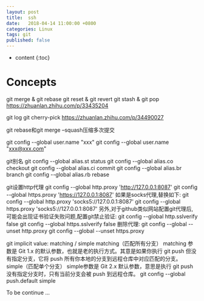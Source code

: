 ```yaml
---
layout: post
title:  ssh
date:   2018-04-14 11:00:00 +0800
categories: Linux
tags: git
published: false
---
```


* content
{:toc}


# Concepts
git merge & git rebase
git reset & git revert
git stash & git pop
https://zhuanlan.zhihu.com/p/33435204

git log
git cherry-pick
https://zhuanlan.zhihu.com/p/34490027

git rebase和git merge –squash压缩多次提交

git config --global user.name "xxx"
git config --global user.name "xxx@xxx.com"


git别名
git config --global alias.st status
git config --global alias.co checkout
git config --global alias.ci commit
git config --global alias.br branch
git config --global alias.rb rebase


git设置http代理
git config --global http.proxy 'http://127.0.0.1:8087'
git config --global https.proxy 'https://127.0.0.1:8087'
如果是socks代理,替换如下:
git config --global http.proxy 'socks5://127.0.0.1:8087'
git config --global https.proxy 'socks5://127.0.0.1:8087'
另外,对于github类似网站配置git代理后,可能会出现证书验证失败问题,配置git禁止验证:
git config --global http.sslverify false
git config --global https.sslverify false
删除代理:
git config --global --unset http.proxy
git config --global --unset https.proxy


git implicit value: matching / simple
matching（匹配所有分支）
matching 参数是 Git 1.x 的默认参数，也就是老的执行方式。其意是如果你执行 git push 但没有指定分支，它将 push 所有你本地的分支到远程仓库中对应匹配的分支。
simple（匹配单个分支）
simple参数是 Git 2.x 默认参数，意思是执行 git push 没有指定分支时，只有当前分支会被 push 到远程仓库。
git config --global push.default simple

To be continue ...
